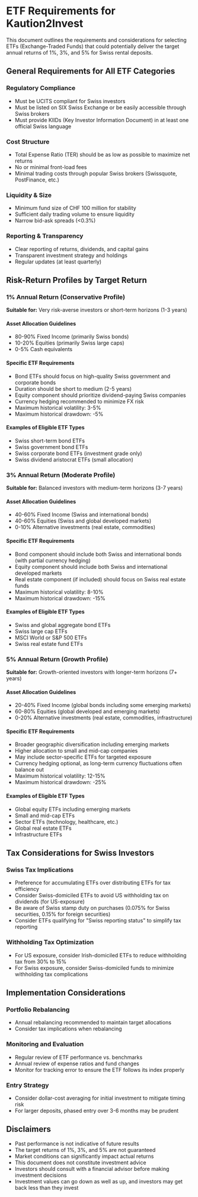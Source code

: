 # ETF Requirements for Kaution2Invest

This document outlines the requirements and considerations for selecting ETFs (Exchange-Traded Funds) that could potentially deliver the target annual returns of 1%, 3%, and 5% for Swiss rental deposits.

## General Requirements for All ETF Categories

### Regulatory Compliance
- Must be UCITS compliant for Swiss investors
- Must be listed on SIX Swiss Exchange or be easily accessible through Swiss brokers
- Must provide KIIDs (Key Investor Information Document) in at least one official Swiss language

### Cost Structure
- Total Expense Ratio (TER) should be as low as possible to maximize net returns
- No or minimal front-load fees
- Minimal trading costs through popular Swiss brokers (Swissquote, PostFinance, etc.)

### Liquidity & Size
- Minimum fund size of CHF 100 million for stability
- Sufficient daily trading volume to ensure liquidity
- Narrow bid-ask spreads (<0.3%)

### Reporting & Transparency
- Clear reporting of returns, dividends, and capital gains
- Transparent investment strategy and holdings
- Regular updates (at least quarterly)

## Risk-Return Profiles by Target Return

### 1% Annual Return (Conservative Profile)
**Suitable for:** Very risk-averse investors or short-term horizons (1-3 years)

#### Asset Allocation Guidelines
- 80-90% Fixed Income (primarily Swiss bonds)
- 10-20% Equities (primarily Swiss large caps)
- 0-5% Cash equivalents

#### Specific ETF Requirements
- Bond ETFs should focus on high-quality Swiss government and corporate bonds
- Duration should be short to medium (2-5 years)
- Equity component should prioritize dividend-paying Swiss companies
- Currency hedging recommended to minimize FX risk
- Maximum historical volatility: 3-5%
- Maximum historical drawdown: -5%

#### Examples of Eligible ETF Types
- Swiss short-term bond ETFs
- Swiss government bond ETFs
- Swiss corporate bond ETFs (investment grade only)
- Swiss dividend aristocrat ETFs (small allocation)

### 3% Annual Return (Moderate Profile)
**Suitable for:** Balanced investors with medium-term horizons (3-7 years)

#### Asset Allocation Guidelines
- 40-60% Fixed Income (Swiss and international bonds)
- 40-60% Equities (Swiss and global developed markets)
- 0-10% Alternative investments (real estate, commodities)

#### Specific ETF Requirements
- Bond component should include both Swiss and international bonds (with partial currency hedging)
- Equity component should include both Swiss and international developed markets
- Real estate component (if included) should focus on Swiss real estate funds
- Maximum historical volatility: 8-10%
- Maximum historical drawdown: -15%

#### Examples of Eligible ETF Types
- Swiss and global aggregate bond ETFs
- Swiss large cap ETFs
- MSCI World or S&P 500 ETFs
- Swiss real estate fund ETFs

### 5% Annual Return (Growth Profile)
**Suitable for:** Growth-oriented investors with longer-term horizons (7+ years)

#### Asset Allocation Guidelines
- 20-40% Fixed Income (global bonds including some emerging markets)
- 60-80% Equities (global developed and emerging markets)
- 0-20% Alternative investments (real estate, commodities, infrastructure)

#### Specific ETF Requirements
- Broader geographic diversification including emerging markets
- Higher allocation to small and mid-cap companies
- May include sector-specific ETFs for targeted exposure
- Currency hedging optional, as long-term currency fluctuations often balance out
- Maximum historical volatility: 12-15%
- Maximum historical drawdown: -25%

#### Examples of Eligible ETF Types
- Global equity ETFs including emerging markets
- Small and mid-cap ETFs
- Sector ETFs (technology, healthcare, etc.)
- Global real estate ETFs
- Infrastructure ETFs

## Tax Considerations for Swiss Investors

### Swiss Tax Implications
- Preference for accumulating ETFs over distributing ETFs for tax efficiency
- Consider Swiss-domiciled ETFs to avoid US withholding tax on dividends (for US-exposure)
- Be aware of Swiss stamp duty on purchases (0.075% for Swiss securities, 0.15% for foreign securities)
- Consider ETFs qualifying for "Swiss reporting status" to simplify tax reporting

### Withholding Tax Optimization
- For US exposure, consider Irish-domiciled ETFs to reduce withholding tax from 30% to 15%
- For Swiss exposure, consider Swiss-domiciled funds to minimize withholding tax complications

## Implementation Considerations

### Portfolio Rebalancing
- Annual rebalancing recommended to maintain target allocations
- Consider tax implications when rebalancing

### Monitoring and Evaluation
- Regular review of ETF performance vs. benchmarks
- Annual review of expense ratios and fund changes
- Monitor for tracking error to ensure the ETF follows its index properly

### Entry Strategy
- Consider dollar-cost averaging for initial investment to mitigate timing risk
- For larger deposits, phased entry over 3-6 months may be prudent

## Disclaimers

- Past performance is not indicative of future results
- The target returns of 1%, 3%, and 5% are not guaranteed
- Market conditions can significantly impact actual returns
- This document does not constitute investment advice
- Investors should consult with a financial advisor before making investment decisions
- Investment values can go down as well as up, and investors may get back less than they invest 